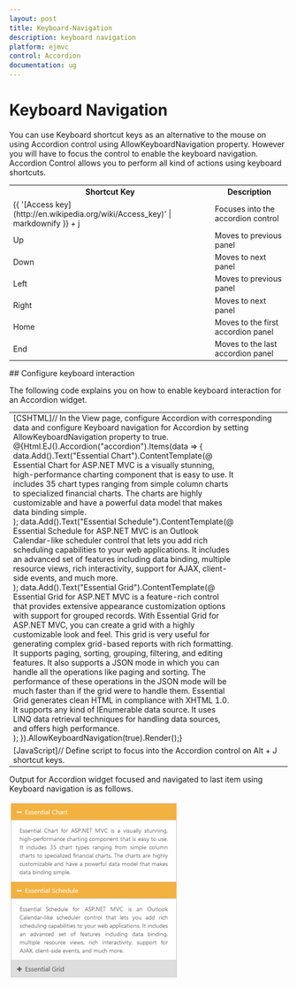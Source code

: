 ```yaml
---
layout: post
title: Keyboard-Navigation
description: keyboard navigation	
platform: ejmvc
control: Accordion 
documentation: ug
---
```


# Keyboard Navigation	

You can use Keyboard shortcut keys as an alternative to the mouse on using Accordion control using AllowKeyboardNavigation property. However you will have to focus the control to enable the keyboard navigation. Accordion Control allows you to perform all kind of actions using keyboard shortcuts.

<table>
<tr>
<th>
Shortcut Key</th><th>
Description</th></tr>
<tr>
<td>
{{ '[Access key](http://en.wikipedia.org/wiki/Access_key)' | markdownify }} + j	</td><td>
Focuses into the accordion control</td></tr>
<tr>
<td>
Up</td><td>
Moves to previous panel</td></tr>
<tr>
<td>
Down</td><td>
Moves to next panel</td></tr>
<tr>
<td>
Left</td><td>
Moves to previous panel</td></tr>
<tr>
<td>
Right</td><td>
Moves to next panel</td></tr>
<tr>
<td>
Home</td><td>
Moves to the first accordion panel</td></tr>
<tr>
<td>
End</td><td>
Moves to the last accordion panel</td></tr>
</table>
## Configure keyboard interaction

The following code explains you on how to enable keyboard interaction for an Accordion widget.

<table>
<tr>
<td>
[CSHTML]// In the View page, configure Accordion with corresponding data and configure Keyboard navigation for Accordion by setting AllowKeyboardNavigation property to true.<div style="width: 400px; float:left;">@{Html.EJ().Accordion("accordion").Items(data =>        {            data.Add().Text("Essential Chart").ContentTemplate(@<div>                Essential Chart for ASP.NET MVC is a visually stunning, high-performance charting component that is easy to use. It includes 35 chart types ranging from simple column charts to specialized financial charts. The charts are highly customizable and have a powerful data model that makes data binding simple.            </div>);            data.Add().Text("Essential Schedule").ContentTemplate(@<div>                Essential Schedule for ASP.NET MVC is an Outlook Calendar-like scheduler control that lets you add rich scheduling capabilities to your web applications. It includes an advanced set of features including data binding, multiple resource views, rich interactivity, support for AJAX, client-side events, and much more.            </div>);            data.Add().Text("Essential Grid").ContentTemplate(@<div>                Essential Grid for ASP.NET MVC is a feature-rich control that provides extensive appearance customization options with support for grouped records. With Essential Grid for ASP.NET MVC, you can create a grid with a highly customizable look and feel. This grid is very useful for generating complex grid-based reports with rich formatting. It supports paging, sorting, grouping, filtering, and editing features. It also supports a JSON mode in which you can handle all the operations like paging and sorting. The performance of these operations in the JSON mode will be much faster than if the grid were to handle them. Essential Grid generates clean HTML in compliance with XHTML 1.0. It supports any kind of IEnumerable data source. It uses LINQ data retrieval techniques for handling data sources, and offers high performance.</div>);        }).AllowKeyboardNavigation(true).Render();}</div></td></tr>
<tr>
<td>
[JavaScript]// Define script to focus into the Accordion control on Alt + J shortcut keys.<script>    $(function () {        $(document).on("keydown", function (e) {            if (e.altKey && e.keyCode === 74) { // j- key code.                $("#accordion").focus();            }        });    });</script></td></tr>
</table>




Output for Accordion widget focused and navigated to last item using Keyboard navigation is as follows.



![](Keyboard-Navigation_images/Keyboard-Navigation_img1.png)



